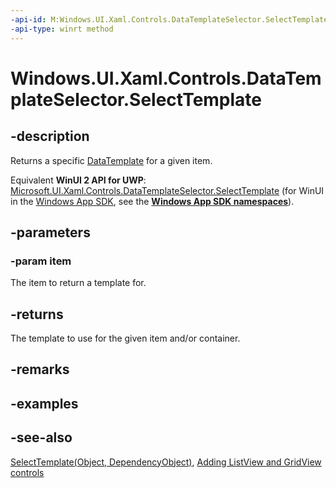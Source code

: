 ```yaml
---
-api-id: M:Windows.UI.Xaml.Controls.DataTemplateSelector.SelectTemplate(System.Object)
-api-type: winrt method
---
```


<!-- Method syntax
public Windows.UI.Xaml.DataTemplate SelectTemplate(System.Object item)
-->

# Windows.UI.Xaml.Controls.DataTemplateSelector.SelectTemplate

## -description
Returns a specific [DataTemplate](../windows.ui.xaml/datatemplate.md) for a given item.

Equivalent **WinUI 2 API for UWP**: [Microsoft.UI.Xaml.Controls.DataTemplateSelector.SelectTemplate](/windows/winui/api/microsoft.ui.xaml.controls.datatemplateselector.selecttemplate) (for WinUI in the [Windows App SDK](/windows/apps/windows-app-sdk/), see the **[Windows App SDK namespaces](/windows/windows-app-sdk/api/winrt/)**).

## -parameters
### -param item
The item to return a template for.

## -returns
The template to use for the given item and/or container.

## -remarks

## -examples

## -see-also
[SelectTemplate(Object, DependencyObject)](datatemplateselector_selecttemplate_375443783.md), [Adding ListView and GridView controls](/previous-versions/windows/apps/hh780618(v=win.10))
